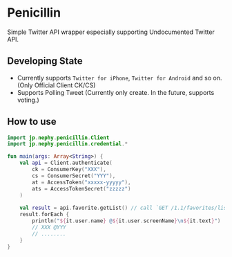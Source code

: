 # Penicillin
Simple Twitter API wrapper especially supporting Undocumented Twitter API.

## Developing State
- Currently supports `Twitter for iPhone`, `Twitter for Android` and so on. (Only Official Client CK/CS)
- Supports Polling Tweet (Currently only create. In the future, supports voting.)

## How to use
```kotlin
import jp.nephy.penicillin.Client
import jp.nephy.penicillin.credential.*

fun main(args: Array<String>) {
    val api = Client.authenticate(
        ck = ConsumerKey("XXX"),
        cs = ConsumerSecret("YYY"),
        at = AccessToken("xxxxx-yyyyy"),
        ats = AccessTokenSecret("zzzzz")
    )
    
    val result = api.favorite.getList() // call `GET /1.1/favorites/list.json`
    result.forEach {
        println("${it.user.name} @${it.user.screenName}\n${it.text}")
        // XXX @YYY
        // ........
    }
}
```